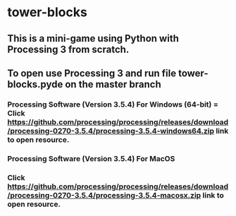 # tower-blocks
## This is a mini-game using Python with Processing 3 from scratch.
## To open use Processing 3 and run file **tower-blocks.pyde** on the master branch
 ### Processing Software (Version 3.5.4) For Windows (64-bit) = Click https://github.com/processing/processing/releases/download/processing-0270-3.5.4/processing-3.5.4-windows64.zip link to open resource.

### Processing Software (Version 3.5.4) For MacOS
### Click https://github.com/processing/processing/releases/download/processing-0270-3.5.4/processing-3.5.4-macosx.zip link to open resource.


